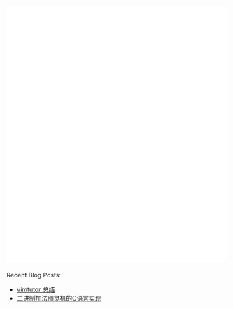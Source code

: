 ![Metrics](/github-metrics.svg)
---
Recent Blog Posts:
<!-- BLOG-POST-LIST:START -->
- [vimtutor 总结](https://salvely.github.io/vimtutor-%E6%80%BB%E7%BB%93/)
- [二进制加法图灵机的C语言实现](https://salvely.github.io/%E4%BA%8C%E8%BF%9B%E5%88%B6%E5%8A%A0%E6%B3%95%E5%9B%BE%E7%81%B5%E6%9C%BA%E7%9A%84c%E8%AF%AD%E8%A8%80%E5%AE%9E%E7%8E%B0/)
<!-- BLOG-POST-LIST:END -->
